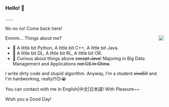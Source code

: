 ### Hello! 👋

......

No no no! Come back here!
<!--
**uhSuiL/uhSuiL** is a ✨ _special_ ✨ repository because its `README.md` (this file) appears on your GitHub profile.

Here are some ideas to get you started:

- 🔭 I’m currently working on ...
- 🌱 I’m currently learning ...
- 👯 I’m looking to collaborate on ...
- 🤔 I’m looking for help with ...
- 💬 Ask me about ...
- 📫 How to reach me: ...
- 😄 Pronouns: ...
- ⚡ Fun fact: ...
-->
<img align="right" src="https://github-readme-stats.vercel.app/api?username=uhSuiL&show_icons=true" />

Emmm... Things about me?
- 🌱 A little bit Python, A little bit C++, A little bit Java.
- 🌱 A little bit DL, A little bit RL, A little bit OR.
- 🔭 Curious about things above ~~except Java~~! Majoring in Big Data Management and Applications ~~not CS In China~~.
  
I write dirty code and stupid algorithm. Anyway, I'm a student ~~vivo50~~ and I'm hardworking, really!!!🙃😭

You can contact with me in English|中文|日本語! With Pleasure~~

Wish you a Good Day!
